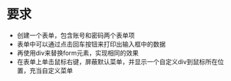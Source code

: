 # 要求
- 创建一个表单，包含账号和密码两个表单项
- 表单中可以通过点击回车按钮来打印出输入框中的数据
- 再使用div来替换form元素，实现相同的效果
- 在表单上单击鼠标右键，屏蔽默认菜单，并显示一个自定义div到鼠标所在位置，充当自定义菜单